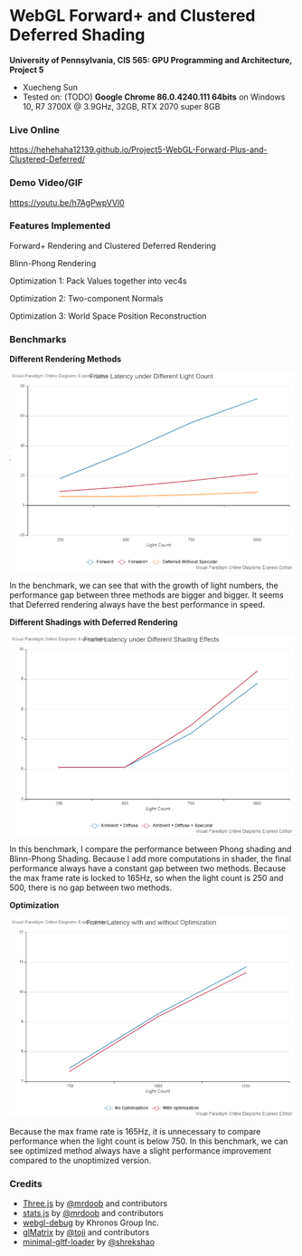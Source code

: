 WebGL Forward+ and Clustered Deferred Shading
======================

**University of Pennsylvania, CIS 565: GPU Programming and Architecture, Project 5**

* Xuecheng Sun
* Tested on: (TODO) **Google Chrome 86.0.4240.111 64bits** on
  Windows 10, R7 3700X @ 3.9GHz, 32GB, RTX 2070 super 8GB 

### Live Online

https://hehehaha12139.github.io/Project5-WebGL-Forward-Plus-and-Clustered-Deferred/

### Demo Video/GIF

https://youtu.be/h7AgPwpVVl0

### Features Implemented

Forward+ Rendering and Clustered Deferred Rendering

Blinn-Phong Rendering

Optimization 1: Pack Values together into vec4s 

Optimization 2: Two-component Normals 

Optimization 3: World Space Position Reconstruction



### Benchmarks

**Different Rendering Methods**

![](./imgs/lightCount.png)

In the benchmark, we can see that with the growth of light numbers, the performance gap between three methods are bigger and bigger.  It seems that Deferred rendering always have the best performance in speed.



**Different Shadings with Deferred Rendering**

![](./imgs/ShadingEffects.png)

In this benchmark, I compare the performance between Phong shading and Blinn-Phong Shading. Because I add more computations in shader, the final performance always have a constant gap between two methods. Because the max frame rate is locked to 165Hz, so when the light count is 250 and 500, there is no gap between two methods.

**Optimization**

![](./imgs/Optimization.png)

Because the max frame rate is 165Hz, it is unnecessary to compare performance when the light count is below 750.  In this benchmark, we can see optimized method always have a slight performance improvement compared to the unoptimized version.


### Credits

* [Three.js](https://github.com/mrdoob/three.js) by [@mrdoob](https://github.com/mrdoob) and contributors
* [stats.js](https://github.com/mrdoob/stats.js) by [@mrdoob](https://github.com/mrdoob) and contributors
* [webgl-debug](https://github.com/KhronosGroup/WebGLDeveloperTools) by Khronos Group Inc.
* [glMatrix](https://github.com/toji/gl-matrix) by [@toji](https://github.com/toji) and contributors
* [minimal-gltf-loader](https://github.com/shrekshao/minimal-gltf-loader) by [@shrekshao](https://github.com/shrekshao)
